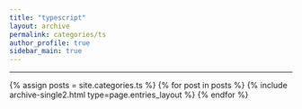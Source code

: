 ```yaml
---
title: "typescript"
layout: archive
permalink: categories/ts
author_profile: true
sidebar_main: true
---
```



***

{% assign posts = site.categories.ts %}
{% for post in posts %} {% include archive-single2.html type=page.entries_layout %} {% endfor %}
